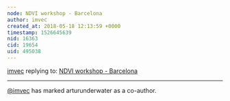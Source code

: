 ```yaml
---
node: NDVI workshop - Barcelona
author: imvec
created_at: 2018-05-18 12:13:59 +0000
timestamp: 1526645639
nid: 16363
cid: 19654
uid: 495038
---
```




[imvec](../profile/imvec) replying to: [NDVI workshop - Barcelona](../notes/imvec/05-18-2018/ndvi-workshop)

----
 [@imvec](/profile/imvec) has marked arturunderwater as a co-author. 